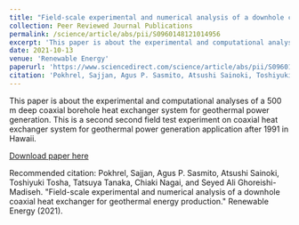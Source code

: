 ```yaml
---
title: "Field-scale experimental and numerical analysis of a downhole coaxial heat exchanger for geothermal energy production"
collection: Peer Reviewed Journal Publications
permalink: /science/article/abs/pii/S0960148121014956
excerpt: 'This paper is about the experimental and computational analyses of a 500 m deep coaxial borehole heat exchanger system for geothermal power generation. This is a second second field test experiment on coaxial heat exchanger system for geothermal power generation application after 1991 in Hawaii.'
date: 2021-10-13
venue: 'Renewable Energy'
paperurl: 'https://www.sciencedirect.com/science/article/abs/pii/S0960148121014956'
citation: 'Pokhrel, Sajjan, Agus P. Sasmito, Atsushi Sainoki, Toshiyuki Tosha, Tatsuya Tanaka, Chiaki Nagai, and Seyed Ali Ghoreishi-Madiseh. "Field-scale experimental and numerical analysis of a downhole coaxial heat exchanger for geothermal energy production." Renewable Energy (2021).'
---
```

This paper is about the experimental and computational analyses of a 500 m deep coaxial borehole heat exchanger system for geothermal power generation. This is a second second field test experiment on coaxial heat exchanger system for geothermal power generation application after 1991 in Hawaii.

[Download paper here](https://www.sciencedirect.com/science/article/abs/pii/S0960148121014956)

Recommended citation: Pokhrel, Sajjan, Agus P. Sasmito, Atsushi Sainoki, Toshiyuki Tosha, Tatsuya Tanaka, Chiaki Nagai, and Seyed Ali Ghoreishi-Madiseh. "Field-scale experimental and numerical analysis of a downhole coaxial heat exchanger for geothermal energy production." Renewable Energy (2021).